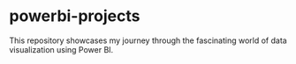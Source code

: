 # powerbi-projects
This repository showcases my journey through the fascinating world of data visualization using Power BI.
